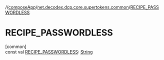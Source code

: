 //[composeApp](../../index.md)/[net.decodex.dcp.core.supertokens.common](index.md)/[RECIPE_PASSWORDLESS](-r-e-c-i-p-e_-p-a-s-s-w-o-r-d-l-e-s-s.md)

# RECIPE_PASSWORDLESS

[common]\
const val [RECIPE_PASSWORDLESS](-r-e-c-i-p-e_-p-a-s-s-w-o-r-d-l-e-s-s.md): [String](https://kotlinlang.org/api/latest/jvm/stdlib/kotlin/-string/index.html)
